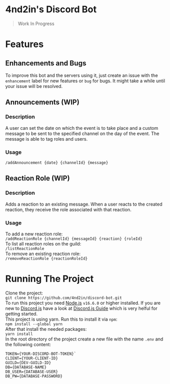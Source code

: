 # 4nd2in's Discord Bot  
> Work In Progress

# Features
## Enhancements and Bugs
To improve this bot and the servers using it, just create an issue with the `enhancement` label for new features or `bug` for bugs. It might take a while until your issue will be resolved. 

## Announcements (WIP)
### Description
A user can set the date on which the event is to take place and a custom message to be sent to the specified channel on the day of the event. The message is able to tag roles and users.
### Usage
`/addAnnouncement {date} {channelId} {message}`

## Reaction Role (WIP)
### Description
Adds a reaction to an existing message. When a user reacts to the created reaction, they receive the role associated with that reaction.
### Usage
To add a new reaction role:  
`/addReactionRole {channelId} {messageId} {reaction} {roleId}`  
To list all reaction roles on the guild:  
`/listReactionRole`  
To remove an existing reaction role:  
`/removeReactionRole {reactionRoleId}`

# Running The Project 
Clone the project:  
`git clone https://github.com/4nd2in/discord-bot.git`  
To run this project you need [Node.js](https://nodejs.org/en/) `v16.6.0` or higher installed. If you are new to [Discord.js](https://discord.js.org/#/) have a look at [Discord.js Guide](https://discordjs.guide/) which is very helful for getting started.  
This project is using yarn. Run this to install it via `npm`:  
`npm install --global yarn`  
After that install the needed packages:  
`yarn install`  
In the root directory of the project create a new file with the name `.env` and the following content:

```
TOKEN={YOUR-DISCORD-BOT-TOKEN}`
CLIENT={YOUR-CLIENT-ID}
GUILD={DEV-GUILD-ID}
DB={DATABASE-NAME}
DB_USER={DATABASE-USER}
DB_PW={DATABASE-PASSWORD}
```

